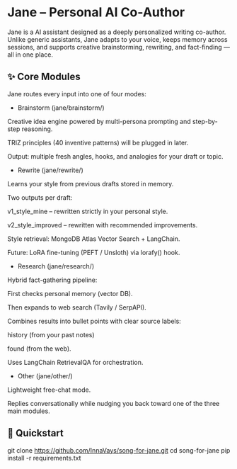 # Jane – Personal AI Co-Author

Jane is a AI assistant designed as a deeply personalized writing co-author.
Unlike generic assistants, Jane adapts to your voice, keeps memory across sessions, and supports creative brainstorming, rewriting, and fact-finding — all in one place.

## ✨ Core Modules

Jane routes every input into one of four modes:

- Brainstorm (jane/brainstorm/)

Creative idea engine powered by multi-persona prompting and step-by-step reasoning.

TRIZ principles (40 inventive patterns) will be plugged in later.

Output: multiple fresh angles, hooks, and analogies for your draft or topic.

- Rewrite (jane/rewrite/)

Learns your style from previous drafts stored in memory.

Two outputs per draft:

v1_style_mine – rewritten strictly in your personal style.

v2_style_improved – rewritten with recommended improvements.

Style retrieval: MongoDB Atlas Vector Search + LangChain.

Future: LoRA fine-tuning (PEFT / Unsloth) via lorafy() hook.

- Research (jane/research/)

Hybrid fact-gathering pipeline:

First checks personal memory (vector DB).

Then expands to web search (Tavily / SerpAPI).

Combines results into bullet points with clear source labels:

history (from your past notes)

found (from the web).

Uses LangChain RetrievalQA for orchestration.

- Other (jane/other/)

Lightweight free-chat mode.

Replies conversationally while nudging you back toward one of the three main modules.

## 🚀 Quickstart
git clone https://github.com/InnaVays/song-for-jane.git
cd song-for-jane
pip install -r requirements.txt